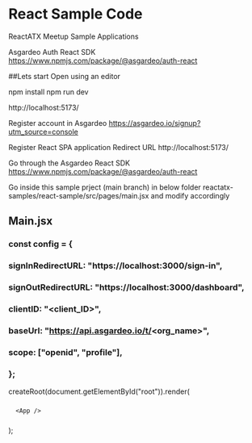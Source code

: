 # React Sample Code
ReactATX Meetup Sample Applications

Asgardeo Auth React SDK
https://www.npmjs.com/package/@asgardeo/auth-react

##Lets start
Open using an editor

npm install npm run dev

http://localhost:5173/

Register account in Asgardeo https://asgardeo.io/signup?utm_source=console

Register React SPA application Redirect URL http://localhost:5173/

Go through the Asgardeo React SDK https://www.npmjs.com/package/@asgardeo/auth-react

Go inside this sample prject (main branch) in below folder reactatx-samples/react-sample/src/pages/main.jsx and modify accordingly

Main.jsx
--------

### const config = {

### signInRedirectURL: "https://localhost:3000/sign-in",
### signOutRedirectURL: "https://localhost:3000/dashboard",
### clientID: "<client_ID>",
### baseUrl: "https://api.asgardeo.io/t/<org_name>",
### scope: ["openid", "profile"],
### };

createRoot(document.getElementById("root")).render(
  <StrictMode>
###    <AuthProvider config={config}>
      <App />
###    </AuthProvider>
  </StrictMode>
);
